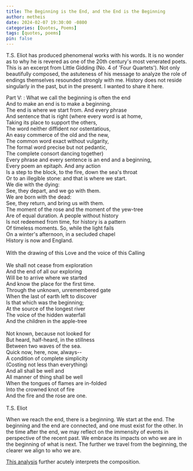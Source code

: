```yaml
---
title: The Beginning is the End, and the End is the Beginning
author: metheis
date: 2024-02-07 19:30:00 -0800
categories: [Quotes, Poems]
tags: [quotes, poems]
pin: false
---
```


T.S. Eliot has produced phenomenal works with his words. It is no wonder as to why he is revered as one of the 20th century's most venerated poets. This is an excerpt from Little Gidding (No. 4 of 'Four Quartets'). Not only beautifully composed, the astuteness of his message to analyze the role of endings themselves resounded strongly with me. History does not reside singularly in the past, but in the present. I wanted to share it here.

Part V:
: What we call the beginning is often the end\
And to make an end is to make a beginning.\
The end is where we start from. And every phrase\
And sentence that is right (where every word is at home,\
Taking its place to support the others,\
The word neither diffident nor ostentatious,\
An easy commerce of the old and the new,\
The common word exact without vulgarity,\
The formal word precise but not pedantic,\
The complete consort dancing together)\
Every phrase and every sentence is an end and a beginning,\
Every poem an epitaph. And any action\
Is a step to the block, to the fire, down the sea's throat\
Or to an illegible stone: and that is where we start.\
We die with the dying:\
See, they depart, and we go with them.\
We are born with the dead:\
See, they return, and bring us with them.\
The moment of the rose and the moment of the yew-tree\
Are of equal duration. A people without history\
Is not redeemed from time, for history is a pattern\
Of timeless moments. So, while the light fails\
On a winter's afternoon, in a secluded chapel\
History is now and England.\
\
With the drawing of this Love and the voice of this Calling\
\
We shall not cease from exploration\
And the end of all our exploring\
Will be to arrive where we started\
And know the place for the first time.\
Through the unknown, unremembered gate\
When the last of earth left to discover\
Is that which was the beginning;\
At the source of the longest river\
The voice of the hidden waterfall\
And the children in the apple-tree\
\
Not known, because not looked for\
But heard, half-heard, in the stillness\
Between two waves of the sea.\
Quick now, here, now, always--\
A condition of complete simplicity\
(Costing not less than everything)\
And all shall be well and\
All manner of thing shall be well\
When the tongues of flames are in-folded\
Into the crowned knot of fire\
And the fire and the rose are one.\
\
T.S. Eliot

When we reach the end, there is a beginning. We start at the end. The beginning and the end are connected, and one must exist for the other. In the time after the end, we may reflect on the immensity of events in perspective of the recent past. We embrace its impacts on who we are in the beginning of what is next. The further we travel from the beginning, the clearer we align to who we are.

[This analysis](https://quietdisruptors.com/the-end-is-where-we-start-from/) further acutely interprets the composition.
